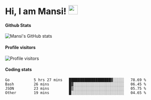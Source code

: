 # Hi, I am Mansi! <img src="https://user-images.githubusercontent.com/1303154/88677602-1635ba80-d120-11ea-84d8-d263ba5fc3c0.gif" width="30px">

#### Github Stats

![Mansi's GitHub stats](https://github-readme-stats.vercel.app/api?username=mansikulkarni96&theme=tokyonight&count_private=true&show_icons=true&hide=contribs)

#### Profile visitors

![Profile visitors](https://visitor-badge.glitch.me/badge?page_id=page.id&left_color=grey&right_color=blue)

#### Coding stats

<!--START_SECTION:waka-->

```text
Go           5 hrs 27 mins   ███████████████████▓░░░░░   78.69 %
Bash         26 mins         █▓░░░░░░░░░░░░░░░░░░░░░░░   06.45 %
JSON         23 mins         █▒░░░░░░░░░░░░░░░░░░░░░░░   05.75 %
Other        19 mins         █░░░░░░░░░░░░░░░░░░░░░░░░   04.65 %
```

<!--END_SECTION:waka-->
